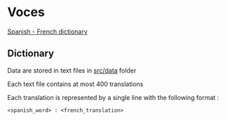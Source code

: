 # Voces

[Spanish - French dictionary](https://oliv37.github.io/voces/)

## Dictionary

Data are stored in text files in [src/data](./src/data) folder

Each text file contains at most 400 translations

Each translation is represented by a single line with the following format :

`<spanish_word> : <french_translation>`
